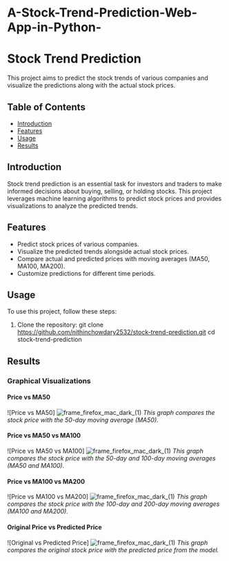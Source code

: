 # A-Stock-Trend-Prediction-Web-App-in-Python-

# Stock Trend Prediction

This project aims to predict the stock trends of various companies and visualize the predictions along with the actual stock prices.

## Table of Contents
- [Introduction](#introduction)
- [Features](#features)
- [Usage](#usage)
- [Results](#results)

## Introduction

Stock trend prediction is an essential task for investors and traders to make informed decisions about buying, selling, or holding stocks. This project leverages machine learning algorithms to predict stock prices and provides visualizations to analyze the predicted trends.

## Features

- Predict stock prices of various companies.
- Visualize the predicted trends alongside actual stock prices.
- Compare actual and predicted prices with moving averages (MA50, MA100, MA200).
- Customize predictions for different time periods.

## Usage

To use this project, follow these steps:

1. Clone the repository:
   git clone https://github.com/nithinchowdary2532/stock-trend-prediction.git
   cd stock-trend-prediction

## Results
### Graphical Visualizations

#### Price vs MA50
![Price vs MA50]
![frame_firefox_mac_dark_(1)](https://raw.githubusercontent.com/Megh-Zyke/Histify/main/images/2.jpg)
*This graph compares the stock price with the 50-day moving average (MA50).*

#### Price vs MA50 vs MA100
![Price vs MA50 vs MA100]
![frame_firefox_mac_dark_(1)](https://raw.githubusercontent.com/Megh-Zyke/Histify/main/images/2.jpg)
*This graph compares the stock price with the 50-day and 100-day moving averages (MA50 and MA100).*

#### Price vs MA100 vs MA200
![Price vs MA100 vs MA200]
![frame_firefox_mac_dark_(1)](https://raw.githubusercontent.com/Megh-Zyke/Histify/main/images/2.jpg)
*This graph compares the stock price with the 100-day and 200-day moving averages (MA100 and MA200).*

#### Original Price vs Predicted Price
![Original vs Predicted Price]
![frame_firefox_mac_dark_(1)](https://raw.githubusercontent.com/Megh-Zyke/Histify/main/images/2.jpg)
*This graph compares the original stock price with the predicted price from the model.*


